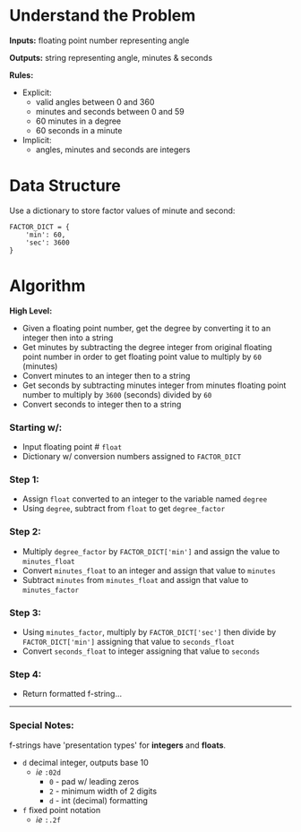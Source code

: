# Understand the Problem

**Inputs:** floating point number representing angle  

**Outputs:** string representing angle, minutes & seconds  

**Rules:**
- Explicit:
    - valid angles between 0 and 360
    - minutes and seconds between 0 and 59
    - 60 minutes in a degree
    - 60 seconds in a minute
- Implicit:
    - angles, minutes and seconds are integers

# Data Structure

Use a dictionary to store factor values of minute and second:
```
FACTOR_DICT = {
    'min': 60,
    'sec': 3600
}
```

# Algorithm

**High Level:**
- Given a floating point number, get the degree by converting it to an integer then into a string
- Get minutes by subtracting the degree integer from original floating point number in order to get floating point value to multiply by `60` (minutes)
- Convert minutes to an integer then to a string
- Get seconds by subtracting minutes integer from minutes floating point number to multiply by `3600` (seconds) divided by `60`
- Convert seconds to integer then to a string

### Starting w/:

- Input floating point # `float`
- Dictionary w/ conversion numbers assigned to `FACTOR_DICT`

### Step 1:

- Assign `float` converted to an integer to the variable named `degree`
- Using `degree`, subtract from `float` to get `degree_factor`

### Step 2:

- Multiply `degree_factor` by `FACTOR_DICT['min']` and assign the value to `minutes_float`
- Convert `minutes_float` to an integer and assign that value to `minutes`
- Subtract `minutes` from `minutes_float` and assign that value to `minutes_factor`

### Step 3:

- Using `minutes_factor`, multiply by `FACTOR_DICT['sec']` then divide by `FACTOR_DICT['min']` assigning that value to `seconds_float`
- Convert `seconds_float` to integer assigning that value to `seconds`

### Step 4:

- Return formatted f-string...

---

### Special Notes:

f-strings have 'presentation types' for **integers** and **floats**.
- `d` decimal integer, outputs base 10
    - *ie* `:02d`
        - `0` - pad w/ leading zeros
        - `2` - minimum width of 2 digits
        - `d` - int (decimal) formatting
- `f` fixed point notation
    - *ie* `:.2f`
